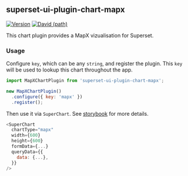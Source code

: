 ## superset-ui-plugin-chart-mapx

[![Version](https://img.shields.io/npm/v/superset-ui-plugin-chart-dummy.svg?style=flat-square)](https://img.shields.io/npm/v/superset-ui-plugin-chart-dummy.svg?style=flat-square)
[![David (path)](https://img.shields.io/david/apache-superset/superset-ui-plugins-template.svg?path=packages%2Fsuperset-ui-legacy-plugin-chart-dummy&style=flat-square)](https://david-dm.org/apache-superset/superset-ui-plugins-template?path=packages/superset-ui-legacy-plugin-chart-dummy)

This chart plugin provides a MapX vizualisation for Superset.

### Usage

Configure `key`, which can be any `string`, and register the plugin. This `key` will be used to lookup this chart throughout the app.

```js
import MapXChartPlugin from 'superset-ui-plugin-chart-mapx';

new MapXChartPlugin()
  .configure({ key: 'mapx' })
  .register();
```

Then use it via `SuperChart`. See [storybook](https://unepgrid.ch/playground/superset/plugins-storybook/?path=/story/plugin-chart-mapx-mapxchartplugin) for more details.

```js
<SuperChart
  chartType="mapx"
  width={600}
  height={600}
  formData={...}
  queryData={{
    data: {...},
  }}
/>
```

